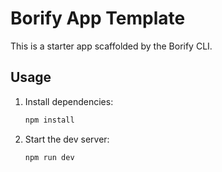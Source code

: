# Borify App Template

This is a starter app scaffolded by the Borify CLI.

## Usage

1. Install dependencies:
   ```sh
   npm install
   ```
2. Start the dev server:
   ```sh
   npm run dev
   ```
